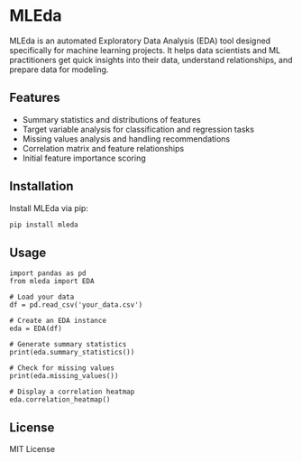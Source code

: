 # MLEda

MLEda is an automated Exploratory Data Analysis (EDA) tool designed specifically for machine learning projects. It helps data scientists and ML practitioners get quick insights into their data, understand relationships, and prepare data for modeling.

## Features
- Summary statistics and distributions of features
- Target variable analysis for classification and regression tasks
- Missing values analysis and handling recommendations
- Correlation matrix and feature relationships
- Initial feature importance scoring

## Installation
Install MLEda via pip:

```bash
pip install mleda
```


## Usage
```
import pandas as pd
from mleda import EDA

# Load your data
df = pd.read_csv('your_data.csv')

# Create an EDA instance
eda = EDA(df)

# Generate summary statistics
print(eda.summary_statistics())

# Check for missing values
print(eda.missing_values())

# Display a correlation heatmap
eda.correlation_heatmap()
```

## License

MIT License